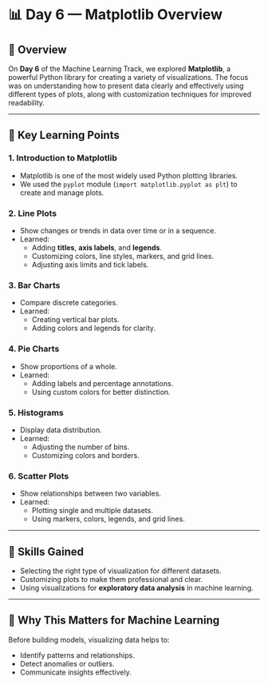 # 📊 Day 6 — Matplotlib Overview

## 📌 Overview  
On **Day 6** of the Machine Learning Track, we explored **Matplotlib**, a powerful Python library for creating a variety of visualizations. The focus was on understanding how to present data clearly and effectively using different types of plots, along with customization techniques for improved readability.  

---

## 📖 Key Learning Points  

### **1. Introduction to Matplotlib**  
- Matplotlib is one of the most widely used Python plotting libraries.  
- We used the `pyplot` module (`import matplotlib.pyplot as plt`) to create and manage plots.  

### **2. Line Plots**  
- Show changes or trends in data over time or in a sequence.  
- Learned:
  - Adding **titles**, **axis labels**, and **legends**.  
  - Customizing colors, line styles, markers, and grid lines.  
  - Adjusting axis limits and tick labels.  

### **3. Bar Charts**  
- Compare discrete categories.  
- Learned:
  - Creating vertical bar plots.  
  - Adding colors and legends for clarity.  

### **4. Pie Charts**  
- Show proportions of a whole.  
- Learned:
  - Adding labels and percentage annotations.  
  - Using custom colors for better distinction.  

### **5. Histograms**  
- Display data distribution.  
- Learned:
  - Adjusting the number of bins.  
  - Customizing colors and borders.  

### **6. Scatter Plots**  
- Show relationships between two variables.  
- Learned:
  - Plotting single and multiple datasets.  
  - Using markers, colors, legends, and grid lines.  

---

## 🎯 Skills Gained  
- Selecting the right type of visualization for different datasets.  
- Customizing plots to make them professional and clear.  
- Using visualizations for **exploratory data analysis** in machine learning.  

---

## 📌 Why This Matters for Machine Learning  
Before building models, visualizing data helps to:  
- Identify patterns and relationships.  
- Detect anomalies or outliers.  
- Communicate insights effectively.  
